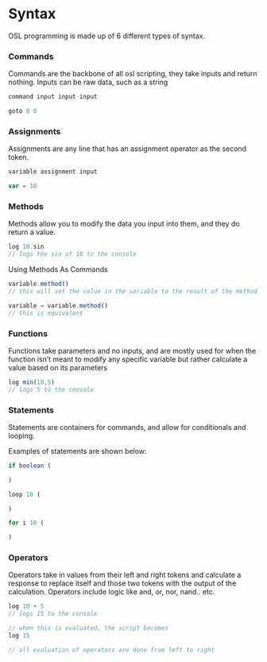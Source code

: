 # Syntax

OSL programming is made up of 6 different types of syntax.

### Commands

Commands are the backbone of all osl scripting, they take inputs and return nothing. Inputs can be raw data, such as a string

```javascript
command input input input

goto 0 0
```

### Assignments

Assignments are any line that has an assignment operator as the second token.

```javascript
variable assignment input

var = 10
```

### Methods

Methods allow you to modify the data you input into them, and they do return a value.

```javascript
log 10.sin
// logs the sin of 10 to the console
```

Using Methods As Commands

```javascript
variable.method()
// this will set the value in the variable to the result of the method.

variable = variable.method()
// this is equivalent
```

### Functions

Functions take parameters and no inputs, and are mostly used for when the function isn’t meant to modify any specific variable but rather calculate a value based on its parameters

```javascript
log min(10,5)
// logs 5 to the console
```

### Statements

Statements are containers for commands, and allow for conditionals and looping.

Examples of statements are shown below:

```javascript
if boolean (

)

loop 10 (

)

for i 10 (

)
```

### Operators

Operators take in values from their left and right tokens and calculate a response to replace itself and those two tokens with the output of the calculation. Operators include logic like and, or, nor, nand.. etc.

```javascript
log 10 + 5
// logs 15 to the console

// when this is evaluated, the script becomes
log 15

// all evaluation of operators are done from left to right
```
